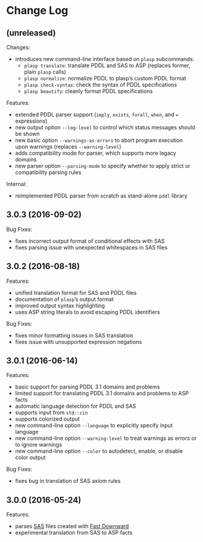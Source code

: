 # Change Log

## (unreleased)

Changes:

* introduces new command-line interface based on `plasp` subcommands:
  * `plasp translate`: translate PDDL and SAS to ASP (replaces former, plain `plasp` calls)
  * `plasp normalize`: normalize PDDL to plasp’s custom PDDL format
  * `plasp check-syntax`: check the syntax of PDDL specifications
  * `plasp beautify`: cleanly format PDDL specifications

Features:

* extended PDDL parser support (`imply`, `exists`, `forall`, `when`, and `=` expressions)
* new output option `--log-level` to control which status messages should be shown
* new basic option `--warnings-as-errors` to abort program execution upon warnings (replaces `--warning-level`)
* adds compatibility mode for parser, which supports more legacy domains
* new parser option `--parsing-mode` to specify whether to apply strict or compatibility parsing rules

Internal:

* reimplemented PDDL parser from scratch as stand-alone `pddl` library

## 3.0.3 (2016-09-02)

Bug Fixes:

* fixes incorrect output format of conditional effects with SAS
* fixes parsing issue with unexpected whitespaces in SAS files

## 3.0.2 (2016-08-18)

Features:

* unified translation format for SAS and PDDL files
* documentation of `plasp`’s output format
* improved output syntax highlighting
* uses ASP string literals to avoid escaping PDDL identifiers

Bug Fixes:

* fixes minor formatting issues in SAS translation
* fixes issue with unsupported expression negations

## 3.0.1 (2016-06-14)

Features:

* basic support for parsing PDDL 3.1 domains and problems
* limited support for translating PDDL 3.1 domains and problems to ASP facts
* automatic language detection for PDDL and SAS
* supports input from `std::cin`
* supports colorized output
* new command-line option `--language` to explicitly specify input language
* new command-line option `--warning-level` to treat warnings as errors or to ignore warnings
* new command-line option `--color` to autodetect, enable, or disable color output

Bug Fixes:

* fixes bug in translation of SAS axiom rules

## 3.0.0 (2016-05-24)

Features:

* parses [SAS](http://www.fast-downward.org/TranslatorOutputFormat) files created with [Fast Downward](http://www.fast-downward.org/)
* experimental translation from SAS to ASP facts
